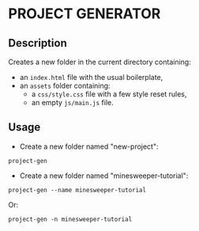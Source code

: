 # PROJECT GENERATOR

## Description

Creates a new folder in the current directory containing:
- an `index.html` file with the usual boilerplate,
- an `assets` folder containing:
  - a `css/style.css` file with a few style reset rules,
  - an empty `js/main.js` file.

## Usage
- Create a new folder named "new-project":
```
project-gen
```
- Create a new folder named "minesweeper-tutorial":
```
project-gen --name minesweeper-tutorial
```
Or:
```
project-gen -n minesweeper-tutorial
```